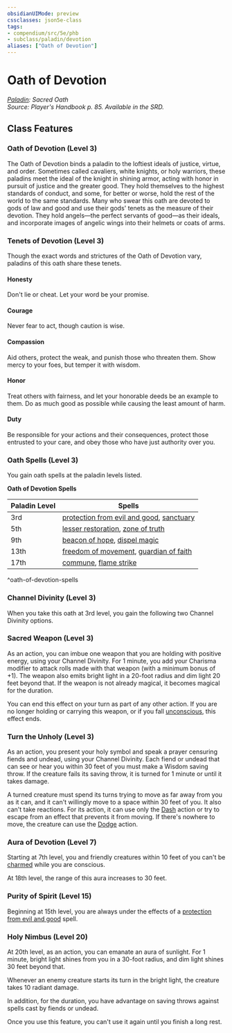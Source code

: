 ```yaml
---
obsidianUIMode: preview
cssclasses: json5e-class
tags:
- compendium/src/5e/phb
- subclass/paladin/devotion
aliases: ["Oath of Devotion"]
---
```

# Oath of Devotion
*[Paladin](paladin.md): Sacred Oath*  
*Source: Player's Handbook p. 85. Available in the SRD.*  


## Class Features

### Oath of Devotion (Level 3)

The Oath of Devotion binds a paladin to the loftiest ideals of justice, virtue, and order. Sometimes called cavaliers, white knights, or holy warriors, these paladins meet the ideal of the knight in shining armor, acting with honor in pursuit of justice and the greater good. They hold themselves to the highest standards of conduct, and some, for better or worse, hold the rest of the world to the same standards. Many who swear this oath are devoted to gods of law and good and use their gods' tenets as the measure of their devotion. They hold angels—the perfect servants of good—as their ideals, and incorporate images of angelic wings into their helmets or coats of arms.

### Tenets of Devotion (Level 3)

Though the exact words and strictures of the Oath of Devotion vary, paladins of this oath share these tenets.

#### Honesty

Don't lie or cheat. Let your word be your promise.

#### Courage

Never fear to act, though caution is wise.

#### Compassion

Aid others, protect the weak, and punish those who threaten them. Show mercy to your foes, but temper it with wisdom.

#### Honor

Treat others with fairness, and let your honorable deeds be an example to them. Do as much good as possible while causing the least amount of harm.

#### Duty

Be responsible for your actions and their consequences, protect those entrusted to your care, and obey those who have just authority over you.

### Oath Spells (Level 3)

You gain oath spells at the paladin levels listed.

**Oath of Devotion Spells**

| Paladin Level | Spells |
|---------------|--------|
| 3rd | [protection from evil and good](/Systems/5e/spells/protection-from-evil-and-good.md), [sanctuary](/Systems/5e/spells/sanctuary.md) |
| 5th | [lesser restoration](/Systems/5e/spells/lesser-restoration.md), [zone of truth](/Systems/5e/spells/zone-of-truth.md) |
| 9th | [beacon of hope](/Systems/5e/spells/beacon-of-hope.md), [dispel magic](/Systems/5e/spells/dispel-magic.md) |
| 13th | [freedom of movement](/Systems/5e/spells/freedom-of-movement.md), [guardian of faith](/Systems/5e/spells/guardian-of-faith.md) |
| 17th | [commune](/Systems/5e/spells/commune.md), [flame strike](/Systems/5e/spells/flame-strike.md) |
^oath-of-devotion-spells

### Channel Divinity (Level 3)

When you take this oath at 3rd level, you gain the following two Channel Divinity options.

### Sacred Weapon (Level 3)

As an action, you can imbue one weapon that you are holding with positive energy, using your Channel Divinity. For 1 minute, you add your Charisma modifier to attack rolls made with that weapon (with a minimum bonus of +1). The weapon also emits bright light in a 20-foot radius and dim light 20 feet beyond that. If the weapon is not already magical, it becomes magical for the duration.

You can end this effect on your turn as part of any other action. If you are no longer holding or carrying this weapon, or if you fall [unconscious](/Systems/5e/rules/conditions.md#unconscious), this effect ends.

### Turn the Unholy (Level 3)

As an action, you present your holy symbol and speak a prayer censuring fiends and undead, using your Channel Divinity. Each fiend or undead that can see or hear you within 30 feet of you must make a Wisdom saving throw. If the creature fails its saving throw, it is turned for 1 minute or until it takes damage.

A turned creature must spend its turns trying to move as far away from you as it can, and it can't willingly move to a space within 30 feet of you. It also can't take reactions. For its action, it can use only the [Dash](/Systems/5e/rules/actions.md#Dash) action or try to escape from an effect that prevents it from moving. If there's nowhere to move, the creature can use the [Dodge](/Systems/5e/rules/actions.md#Dodge) action.

### Aura of Devotion (Level 7)

Starting at 7th level, you and friendly creatures within 10 feet of you can't be [charmed](/Systems/5e/rules/conditions.md#charmed) while you are conscious.

At 18th level, the range of this aura increases to 30 feet.

### Purity of Spirit (Level 15)

Beginning at 15th level, you are always under the effects of a [protection from evil and good](/Systems/5e/spells/protection-from-evil-and-good.md) spell.

### Holy Nimbus (Level 20)

At 20th level, as an action, you can emanate an aura of sunlight. For 1 minute, bright light shines from you in a 30-foot radius, and dim light shines 30 feet beyond that.

Whenever an enemy creature starts its turn in the bright light, the creature takes 10 radiant damage.

In addition, for the duration, you have advantage on saving throws against spells cast by fiends or undead.

Once you use this feature, you can't use it again until you finish a long rest.